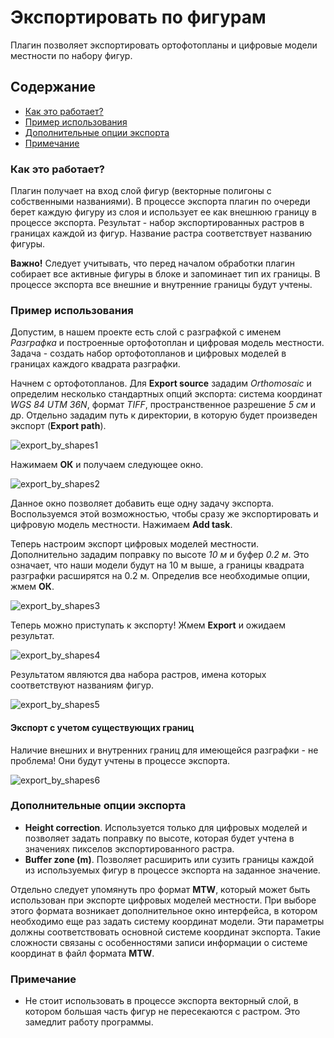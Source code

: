 # Экспортировать по фигурам

Плагин позволяет экспортировать ортофотопланы и цифровые модели местности по набору фигур.

## Содержание
- [Как это работает?](#как-это-работает)
- [Пример использования](#пример-использования)
- [Дополнительные опции экспорта](#дополнительные-опции-экспорта)
- [Примечание](#примечание)

### Как это работает?

Плагин получает на вход слой фигур (векторные полигоны с собственными названиями).
В процессе экспорта плагин по очереди берет каждую фигуру из слоя и использует ее как внешнюю границу в процессе экспорта. 
Результат - набор экспортированных растров в границах каждой из фигур. 
Название растра соответствует названию фигуры.

**Важно!** 
Следует учитывать, что перед началом обработки плагин собирает все активные фигуры в блоке и запоминает тип их границы. 
В процессе экспорта все внешние и внутренние границы будут учтены.

### Пример использования

Допустим, в нашем проекте есть слой с разграфкой с именем _Разграфка_ и построенные ортофотоплан и цифровая модель местности.
Задача - создать набор ортофотопланов и цифровых моделей в границах каждого квадрата разграфки.

Начнем с ортофотопланов. 
Для **Export source** зададим _Orthomosaic_ и определим несколько стандартных опций экспорта: 
система координат _WGS 84 UTM 36N_, формат _TIFF_, пространственное разрешение _5 см_ и др. 
Отдельно зададим путь к директории, в которую будет произведен экспорт (**Export path**).

![export_by_shapes1](https://user-images.githubusercontent.com/27758021/120050826-d765df00-c026-11eb-9bd5-ed40e0a97115.JPG)

Нажимаем **ОК** и получаем следующее окно.

![export_by_shapes2](https://user-images.githubusercontent.com/27758021/120051076-e731f300-c027-11eb-8b34-d484ac6be595.JPG)

Данное окно позволяет добавить еще одну задачу экспорта. 
Воспользуемся этой возможностью, чтобы сразу же экспортировать и цифровую модель местности.
Нажимаем **Add task**.

Теперь настроим экспорт цифровых моделей местности. 
Дополнительно зададим поправку по высоте _10 м_ и буфер _0.2 м_.
Это означает, что наши модели будут на 10 м выше, а границы квадрата разграфки расширятся на 0.2 м. 
Определив все необходимые опции, жмем **ОК**.

![export_by_shapes3](https://user-images.githubusercontent.com/27758021/120051495-860b1f00-c029-11eb-9cc9-0d93464ca3d5.JPG)

Теперь можно приступать к экспорту! Жмем **Export** и ожидаем результат.

![export_by_shapes4](https://user-images.githubusercontent.com/27758021/120051256-94a50680-c028-11eb-95fc-23a1dda70171.JPG)

Результатом являются два набора растров, имена которых соответствуют названиям фигур.

![export_by_shapes5](https://user-images.githubusercontent.com/27758021/120051354-f6fe0700-c028-11eb-8fdb-aeff030e11c0.JPG)

#### Экспорт с учетом существующих границ

Наличие внешних и внутренних границ для имеющейся разграфки - не проблема!
Они будут учтены в процессе экспорта.

![export_by_shapes6](https://user-images.githubusercontent.com/27758021/120051668-35e08c80-c02a-11eb-9970-f2dc00a01d55.JPG)

### Дополнительные опции экспорта

- **Height correction**. Используется только для цифровых моделей и позволяет задать поправку по высоте, 
  которая будет учтена в значениях пикселов экспортированного растра.
- **Buffer zone (m)**. Позволяет расширить или сузить границы каждой из используемых фигур 
  в процессе экспорта на заданное значение.
  
Отдельно следует упомянуть про формат **MTW**, который может быть использован при экспорте цифровых моделей местности.
При выборе этого формата возникает дополнительное окно интерфейса, в котором необходимо еще раз задать систему координат модели.
Эти параметры должны соответствовать основной системе координат экспорта. 
Такие сложности связаны с особенностями записи информации о системе координат в файл формата **MTW**.

### Примечание
- Не стоит использовать в процессе экспорта векторный слой, в котором большая часть фигур не пересекаются с растром. 
  Это замедлит работу программы.
